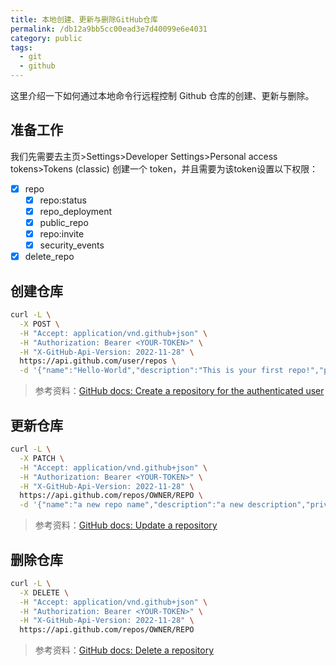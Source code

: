 ```yaml
---
title: 本地创建、更新与删除GitHub仓库
permalink: /db12a9bb5cc00ead3e7d40099e6e4031
category: public
tags: 
  - git
  - github
---
```


这里介绍一下如何通过本地命令行远程控制 Github 仓库的创建、更新与删除。

<!--more-->

## 准备工作

我们先需要去主页>Settings>Developer Settings>Personal access tokens>Tokens (classic) 创建一个 token，并且需要为该token设置以下权限：

- [x] repo
  - [x] repo:status
  - [x] repo_deployment
  - [x] public_repo
  - [x] repo:invite
  - [x] security_events

- [x] delete_repo

## 创建仓库

```sh
curl -L \
  -X POST \
  -H "Accept: application/vnd.github+json" \
  -H "Authorization: Bearer <YOUR-TOKEN>" \
  -H "X-GitHub-Api-Version: 2022-11-28" \
  https://api.github.com/user/repos \
  -d '{"name":"Hello-World","description":"This is your first repo!","private":false}'
```

> 参考资料：[GitHub docs: Create a repository for the authenticated user](https://docs.github.com/en/rest/repos/repos?apiVersion=2022-11-28#create-a-repository-for-the-authenticated-user)

## 更新仓库

```sh
curl -L \
  -X PATCH \
  -H "Accept: application/vnd.github+json" \
  -H "Authorization: Bearer <YOUR-TOKEN>" \
  -H "X-GitHub-Api-Version: 2022-11-28" \
  https://api.github.com/repos/OWNER/REPO \
  -d '{"name":"a new repo name","description":"a new description","private":false}'
```

> 参考资料：[GitHub docs: Update a repository](https://docs.github.com/en/rest/repos/repos?apiVersion=2022-11-28#update-a-repository)

## 删除仓库

```sh
curl -L \
  -X DELETE \
  -H "Accept: application/vnd.github+json" \
  -H "Authorization: Bearer <YOUR-TOKEN>" \
  -H "X-GitHub-Api-Version: 2022-11-28" \
  https://api.github.com/repos/OWNER/REPO
```

> 参考资料：[GitHub docs: Delete a repository](https://docs.github.com/en/rest/repos/repos?apiVersion=2022-11-28#delete-a-repository)

